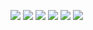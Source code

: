 ![](./Paper-PNG/2.jpg)
![](./Paper-PNG/3.jpg)
![](./Paper-PNG/4.jpg)
![](./Paper-PNG/5.jpg)
![](./Paper-PNG/6.jpg)
![](./Paper-PNG/7.jpg)
